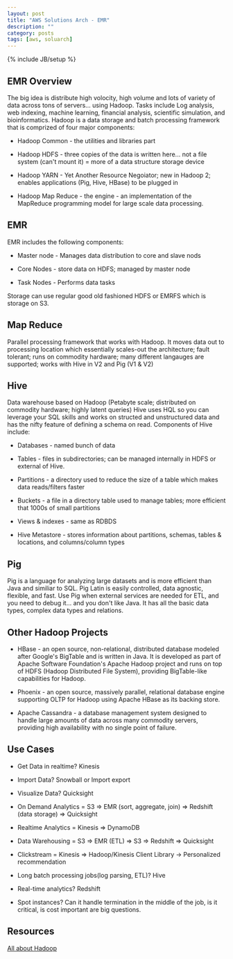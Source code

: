 ```yaml
---
layout: post
title: "AWS Solutions Arch - EMR"
description: ""
category: posts
tags: [aws, soluarch]
---
```

{% include JB/setup %}

## EMR Overview

The big idea is distribute high volocity, high volume and lots of variety of data across tons of servers... using Hadoop. Tasks include Log analysis, web indexing, machine learning, financial analysis, scientific simulation, and bioinformatics. Hadoop is a data storage and batch processing framework that is comprized of four major components:

- Hadoop Common - the utilities and libraries part

- Hadoop HDFS - three copies of the data is written here... not a file system (can't mount it) = more of a data structure storage device

- Hadoop YARN - Yet Another Resource Negoiator; new in Hadoop 2; enables applications (Pig, Hive, HBase) to be plugged in

- Hadoop Map Reduce - the engine - an implementation of the MapReduce programming model for large scale data processing.


## EMR

EMR includes the following components:

- Master node - Manages data distribution to core and slave nods

- Core Nodes - store data on HDFS; managed by master node

- Task Nodes - Performs data tasks

Storage can use regular good old fashioned HDFS or EMRFS which is storage on S3.

## Map Reduce

Parallel processing framework that works with Hadoop. It moves data out to processing location which essentially scales-out the architecture; fault tolerant; runs on commodity hardware; many different langauges are supported; works with Hive in V2 and Pig (V1 & V2)

## Hive

Data warehouse based on Hadoop (Petabyte scale; distributed on commodity hardware; highly latent queries) Hive uses HQL so you can leverage your SQL skills and works on structed and unstructured data and has the nifty feature of defining a schema on read.
Components of Hive include:

- Databases - named bunch of data

- Tables - files in subdirectories; can be managed internally in HDFS or external of Hive.

- Partitions - a directory used to reduce the size of a table which makes data reads/filters faster

- Buckets - a file in a directory table used to manage tables; more efficient that 1000s of small partitions

- Views & indexes - same as RDBDS

- Hive Metastore - stores information about partitions, schemas, tables & locations, and columns/column types

## Pig

Pig is a language for analyzing large datasets and is more efficient than Java and similiar to SQL. Pig Latin is easily controlled, data agnostic, flexible, and fast. Use Pig when external services are needed for ETL, and you need to debug it... and you don't like Java. It has all the basic data types, complex data types and relations.

## Other Hadoop Projects

* HBase - an open source, non-relational, distributed database modeled after Google's BigTable and is written in Java. It is developed as part of Apache Software Foundation's Apache Hadoop project and runs on top of HDFS (Hadoop Distributed File System), providing BigTable-like capabilities for Hadoop. 

* Phoenix - an open source, massively parallel, relational database engine supporting OLTP for Hadoop using Apache HBase as its backing store.

* Apache Cassandra - a database management system designed to handle large amounts of data across many commodity servers, providing high availability with no single point of failure. 

## Use Cases

* Get Data in realtime? Kinesis

* Import Data? Snowball or Import export

* Visualize Data? Quicksight

* On Demand Analytics = S3 => EMR (sort, aggregate, join) => Redshift (data storage) => Quicksight

* Realtime Analytics = Kinesis => DynamoDB

* Data Warehousing = S3 => EMR (ETL) => S3 => Redshift => Quicksight

* Clickstream = Kinesis => Hadoop/Kinesis Client Library -> Personalized recommendation

* Long batch processing jobs(log parsing, ETL)? Hive

* Real-time analytics? Redshift

* Spot instances? Can it handle termination in the middle of the job, is it critical, is cost important are big questions.

## Resources

[All about Hadoop](https://en.wikipedia.org/wiki/Apache_Hadoop)